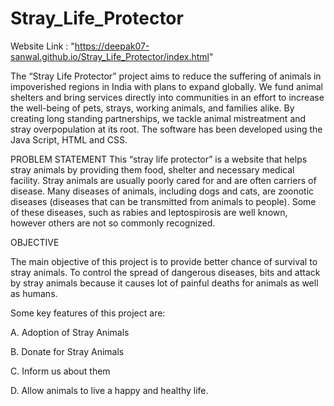# Stray_Life_Protector

Website Link : "https://deepak07-sanwal.github.io/Stray_Life_Protector/index.html"

The “Stray Life Protector” project aims to reduce the suffering of animals in impoverished regions in India with plans to expand globally. We fund animal shelters and bring services directly into communities in an effort to increase the well-being of pets, strays, working animals, and families alike. By creating long standing partnerships, we tackle animal mistreatment and stray overpopulation at its root. The software has been developed using the Java Script, HTML and CSS. 

PROBLEM STATEMENT
This “stray life protector” is a website that helps stray animals by providing them food, shelter and necessary medical facility. Stray animals are usually poorly cared for and are often carriers of disease. Many diseases of animals, including dogs and cats, are zoonotic diseases (diseases that can be transmitted from animals to people). Some of these diseases, such as rabies and leptospirosis are well known, however others are not so commonly recognized.

OBJECTIVE

The main objective of this project is to provide better chance of survival to stray animals. To control the spread of dangerous diseases, bits and attack by stray animals because it causes lot of painful deaths for animals as well as humans. 

Some key features of this project are:


A.	Adoption of Stray Animals

B.	Donate for Stray Animals

C.	Inform us about them

D.	Allow animals to live a happy and healthy life.
